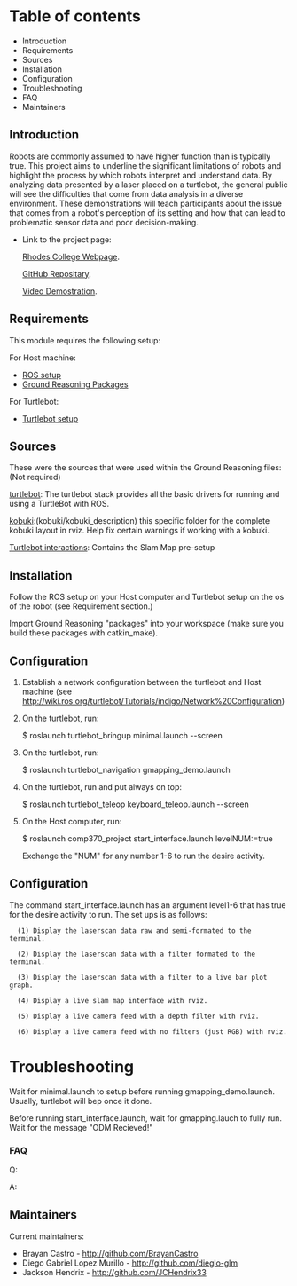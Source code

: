 # Table of contents

- Introduction
- Requirements
- Sources
- Installation
- Configuration
- Troubleshooting
- FAQ
- Maintainers

## Introduction

Robots are commonly assumed to have higher function than is typically true. This project aims to underline 
the significant limitations of robots and highlight the process by which robots interpret and understand data.
By analyzing data presented by a laser placed on a turtlebot, the general public will see the difficulties 
that come from data analysis in a diverse environment. These demonstrations will teach participants about the 
issue that comes from a robot's perception of its setting and how that can lead to problematic sensor data 
and poor decision-making.

- Link to the project page:

  [Rhodes College Webpage](https://cs.rhodes.edu/~reasoningbot).
  
  [GitHub Repositary](https://github.com/diego-glm/groundReasoning).
  
  [Video Demostration](https://drive.google.com/file/d/1W4fniyvLs7RD3y27zgMSr4IxQaOeobkN/view?usp=share_link).
  
## Requirements

This module requires the following setup:

For Host machine:
- [ROS setup](https://wiki.ros.org/ROS/Installation)
- [Ground Reasoning Packages](https://github.com/diego-glm/groundReasoning/tree/main/packages)

For Turtlebot:
- [Turtlebot setup](http://wiki.ros.org/turtlebot/Tutorials/indigo/Turtlebot%20Installation)

## Sources

These were the sources that were used within the Ground Reasoning files: (Not required)

[turtlebot](https://github.com/turtlebot/turtlebot.git): The turtlebot stack provides all the 
basic drivers for running and using a TurtleBot with ROS.

[kobuki](https://github.com/yujinrobot/kobuki.git):(kobuki/kobuki_description) this specific folder for
the complete kobuki layout in rviz. Help fix certain warnings if working with a kobuki.

[Turtlebot interactions](https://github.com/turtlebot/turtlebot_interactions.git): Contains the Slam Map
pre-setup

## Installation

Follow the ROS setup on your Host computer and Turtlebot setup on the os of the robot (see Requirement section.)

Import Ground Reasoning "packages" into your workspace (make sure you build these packages with catkin_make). 

## Configuration

1. Establish a network configuration between the turtlebot and Host machine
   (see http://wiki.ros.org/turtlebot/Tutorials/indigo/Network%20Configuration)
2. On the turtlebot, run:

   $ roslaunch turtlebot_bringup minimal.launch --screen
   
3. On the turtlebot, run:

   $ roslaunch turtlebot_navigation gmapping_demo.launch
  
4. On the turtlebot, run and put always on top:

   $ roslaunch turtlebot_teleop keyboard_teleop.launch --screen
   
5. On the Host computer, run:

   $ roslaunch comp370_project start_interface.launch levelNUM:=true
   
   Exchange the "NUM" for any number 1-6 to run the desire activity.

## Configuration

The command start_interface.launch  has an argument level1-6 that has true for the desire activity to run.
The set ups is as follows:

      (1) Display the laserscan data raw and semi-formated to the terminal.
      
      (2) Display the laserscan data with a filter formated to the terminal.
      
      (3) Display the laserscan data with a filter to a live bar plot graph.
      
      (4) Display a live slam map interface with rviz.
      
      (5) Display a live camera feed with a depth filter with rviz.
      
      (6) Display a live camera feed with no filters (just RGB) with rviz.

# Troubleshooting

Wait for minimal.launch to setup before running gmapping_demo.launch. Usually, turtlebot will bep once it done.

Before running start_interface.launch, wait for gmapping.lauch to fully run. Wait for the message "ODM Recieved!"

### FAQ

Q:

A: 

## Maintainers

Current maintainers:
- Brayan Castro  - http://github.com/BrayanCastro
- Diego Gabriel Lopez Murillo - http://github.com/dieglo-glm
- Jackson Hendrix - http://github.com/JCHendrix33
